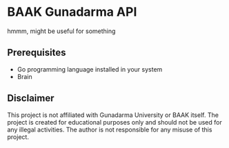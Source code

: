 # BAAK Gunadarma API

hmmm, might be useful for something

## Prerequisites

- Go programming language installed in your system
- Brain

## Disclaimer

This project is not affiliated with Gunadarma University or BAAK itself. The project is created for educational purposes only and should not be used for any illegal activities. The author is not responsible for any misuse of this project.

